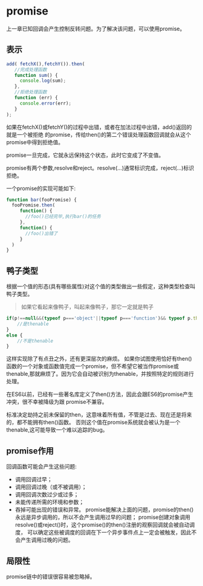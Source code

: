 # promise
上一章已知回调会产生控制反转问题。为了解决该问题，可以使用promise。

## 表示
```javascript
add( fetchX(),fetchY()).then(
   //完成处理函数
   function sum() {
     console.log(sum);
   },
   //拒绝处理函数
   function (err) {
     console.error(err);
   }
);

```
如果在fetchX()或fetchY()的过程中出错，或者在加法过程中出错，add()返回的就是一个被拒绝
的promise，传给then()的第二个错误处理函数回调就会从这个promise中得到拒绝值。

promise一旦完成，它就永远保持这个状态，此时它变成了不变值。

promise有两个参数,resolve和reject。resolve(...)通常标识完成，reject(...)标识拒绝。

一个promise的实现可能如下:
```javascript
function bar(fooPromise) {
  fooPromise.then(
     function() {
       //foo()已经完毕,执行bar()的任务
     },
     function() {
       //foo()出错了
     }
  )
}
```
## 鸭子类型
根据一个值的形态(具有哪些属性)对这个值的类型做出一些假定，这种类型检查叫鸭子类型。
> 如果它看起来像鸭子，叫起来像鸭子，那它一定就是鸭子
```javascript
if(p!==null&&(typeof p==='object'||typeof p==='function')&& typeof p.then==='function'){
	//是thenable
}
else {
	//不是thenable
}
```
这样实现除了有点丑之外，还有更深层次的麻烦。
如果你试图使用恰好有then()函数的一个对象或函数值完成一个promise，但不希望它被当作promise或
thenable,那就麻烦了。因为它会自动被识别为thenable，并按照特定的规则进行处理。

在ES6以前，已经有一些著名库定义了then()方法，因此会跟ES6的promise产生冲突，很不幸被降级为跟
promise不兼容。

标准决定劫持之前未保留的then，这意味着所有值，不管是过去、现在还是将来的，都不能拥有then()函数。
否则这个值在promise系统就会被认为是一个thenable,这可能导致一个难以追踪的bug。

## promise作用
回调函数可能会产生这些问题:
+ 调用回调过早；
+ 调用回调过晚（或不被调用）；
+ 调用回调次数过少或过多；
+ 未能传递所需的环境和参数；
+ 吞掉可能出现的错误和异常。
promise能解决上面的问题，promise的then()永远是异步调用的，所以不会产生调用过早的问题；
promise创建对象调用resolve()或reject()时，这个promise()的then()注册的观察回调就会被自动调度，
可以确定这些被调度的回调在下一个异步事件点上一定会被触发，因此不会产生调用过晚的问题。

## 局限性
promise链中的错误很容易被忽略掉。